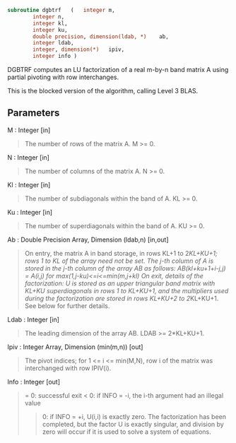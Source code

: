 ```fortran
subroutine dgbtrf	(	integer	m,
		integer	n,
		integer	kl,
		integer	ku,
		double precision, dimension(ldab, *)	ab,
		integer	ldab,
		integer, dimension(*)	ipiv,
		integer	info )
```

 DGBTRF computes an LU factorization of a real m-by-n band matrix A
 using partial pivoting with row interchanges.

 This is the blocked version of the algorithm, calling Level 3 BLAS.

## Parameters
M : Integer [in]
> The number of rows of the matrix A.  M >= 0.

N : Integer [in]
> The number of columns of the matrix A.  N >= 0.

Kl : Integer [in]
> The number of subdiagonals within the band of A.  KL >= 0.

Ku : Integer [in]
> The number of superdiagonals within the band of A.  KU >= 0.

Ab : Double Precision Array, Dimension (ldab,n) [in,out]
> On entry, the matrix A in band storage, in rows KL+1 to
> 2*KL+KU+1; rows 1 to KL of the array need not be set.
> The j-th column of A is stored in the j-th column of the
> array AB as follows:
> AB(kl+ku+1+i-j,j) = A(i,j) for max(1,j-ku)<=i<=min(m,j+kl)
> On exit, details of the factorization: U is stored as an
> upper triangular band matrix with KL+KU superdiagonals in
> rows 1 to KL+KU+1, and the multipliers used during the
> factorization are stored in rows KL+KU+2 to 2*KL+KU+1.
> See below for further details.

Ldab : Integer [in]
> The leading dimension of the array AB.  LDAB >= 2*KL+KU+1.

Ipiv : Integer Array, Dimension (min(m,n)) [out]
> The pivot indices; for 1 <= i <= min(M,N), row i of the
> matrix was interchanged with row IPIV(i).

Info : Integer [out]
> = 0: successful exit
> < 0: if INFO = -i, the i-th argument had an illegal value
> > 0: if INFO = +i, U(i,i) is exactly zero. The factorization
> has been completed, but the factor U is exactly
> singular, and division by zero will occur if it is used
> to solve a system of equations.

